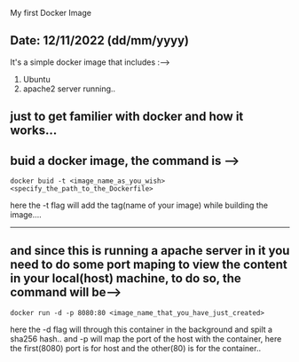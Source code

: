 My first Docker Image

Date: 12/11/2022 (dd/mm/yyyy) 
-----------------------------

It's a simple docker image that includes :-->

1. Ubuntu
2. apache2 server running..

just to get familier with docker and how it works...
------------------------------------------------------------

## buid a docker image, the command is -->
	
	docker buid -t <image_name_as_you_wish> <specify_the_path_to_the_Dockerfile>

here the -t flag will add the tag(name of your image) while building the image....

------------------------------------------------------------------------------

## and since this is running a apache server in it you need to do some port maping to view the content in your local(host) machine, to do so, the command will be-->

	docker run -d -p 8080:80 <image_name_that_you_have_just_created>

here the -d flag will through this container in the background and spilt a sha256 hash..
and -p will map the port of the host with the container, here the first(8080) port is for host and the other(80) is for the container..

